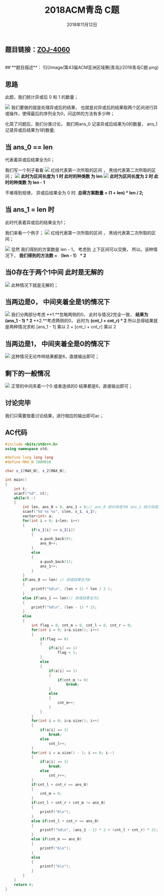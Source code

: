 ﻿---
title:  2018ACM青岛 C题 
date: 2018年11月12日
tags: 
	- 水题
	- 算法
categories: 比赛总结
---
## **题目链接**：[ZOJ-4060][1]
</br>
## **题目描述**：
![](/image/第43届ACM亚洲区域赛[青岛]/2018青岛C题.png)
<escape><!-- more --></escape>

</br>

## **思路**

此题，我们统计异或后 0 和 1 的数量；

![](/image/第43届ACM亚洲区域赛[青岛]/1.png)
我们要做的就是处理异或后的结果， 也就是对异或后的结果取两个区间进行异或操作，使得最后的序列全为0，问这样的方法有多少种；

化简了问题后，我们分类讨论。
我们用ans_0 记录异或后结果为0的数量， ans_1记录异或后结果为1的数量;
## **当 ans_0 == len**
代表着异或后结果全为0；

我们写一个列子看看 
![](/image/第43届ACM亚洲区域赛[青岛]/4.png)
红线代表第一次所取的区间 ， 黑线代表第二次所取的区间；
![](/image/第43届ACM亚洲区域赛[青岛]/2.png)
**此时为区间长度为 1 时  此时的种类数 为 len**
![](/image/第43届ACM亚洲区域赛[青岛]/3.png)
**此时为区间长度为 2 时  此时的种类数 为 len - 1**

不难得到规律， 异或后结果全为 0 时.
**总得方案数量 = (1 + len) * len / 2;**

## **当 ans_1 = len 时**
此时代表着异或后的结果全为1；

我们来看一个例子；
![](/image/第43届ACM亚洲区域赛[青岛]/5.png)
红线代表第一次所取的区间 ， 黑线代表第二次所取的区间；

![](/image/第43届ACM亚洲区域赛[青岛]/6.png)
显然 我们得到的方案数是 len - 1， 考虑到 上下区间可以交换，
所以。该种情况下， **我们得到的方法数 = （len - 1） * 2**

## **当0存在于两个1中间 此时是无解的**

 ![](/image/第43届ACM亚洲区域赛[青岛]/7.png)
 此种情况下就是无解的；
 
 ## **当两边是0， 中间夹着全是1的情况下**
 ![](/image/第43届ACM亚洲区域赛[青岛]/8.png)
 我们分两部分考虑
 **1.**忽略两侧的0， 此时与情况2完全一致， **结果为(ans_1 - 1) * 2**
 **2.**考虑两侧的0， 此时为 **(cnt_l + cnt_r) * 2**
 所以总得结果就是两种情况求和
 [ans_1 - 1] 乘以 2 + [cnt_l + cnt_r] 乘以 2
 
  ## **当两边是1， 中间夹着全是0的情况下**
   ![](/image/第43届ACM亚洲区域赛[青岛]/9.png)
  这种情况无论咋样结果都是6，直接输出即可；
  ## **剩下的一般情况**
   ![](/image/第43届ACM亚洲区域赛[青岛]/10.png)
   正常的中间夹着一个0 或者连续的0 结果都是6，直接输出即可；
   
   ## 讨论完毕
   我们只需要按着讨论结果，进行相应的输出即可ac；
  
##  **AC代码** 
``` c++
#include <bits/stdc++.h>
using namespace std;

#define long long long
#define MAX_N 1000010

char s_1[MAX_N], s_2[MAX_N];

int main()
{
    int t;
    scanf("%d", &t);
    while(t--)
    {
        int len, ans_0 = 0, ans_1 = 0;// ans_0 统计异或为0 ans_1 统计异或为1
        scanf("%d %s %s", &len, s_1, s_2);
        vector<int> a;
        for(int i = 0; i<len; i++)
        {
            if(s_1[i] == s_2[i])
            {
                a.push_back(0);
                ans_0++;
            }
            else
            {
                a.push_back(1);
                ans_1++;
            }
        }
        if(ans_0 == len) // 异或结果全为0
        {
            printf("%d\n", (len + 1) * len / 2 );
        }
        else if(ans_1 == len)// 异或结果全为1
        {
            printf("%d\n", (len - 1) * 2);
        }
        else
        {
            int flag = 0, cnt_m = 0, cnt_l = 0, cnt_r = 0;
            for(int i = 0; i<a.size(); i++)
            {
                if(flag == 0)
                {
                    if(a[i] == 1)
                        flag = 1;
                }
                else
                {
                    if(a[i] == 1)
                    {
                        if(cnt_m != 0)
                            break;
                    }
                    else
                    {
                        cnt_m++;
                    }
                }
            }
            for(int i = 0; i<a.size(); i++)
            {
                if(a[i] == 1)
                    break;
                else
                    cnt_l++;
            }
            for(int i = a.size() - 1; i >= 0; i--)
            {
                if(a[i] == 1)
                    break;
                else
                    cnt_r++;
            }
            if(cnt_l + cnt_r == ans_0)
            {
                cnt_m = 0;
            }
            if(cnt_l + cnt_r + cnt_m != ans_0)
            {
                printf("0\n");
            }
            else if(cnt_l + cnt_r == ans_0)
            {
                printf("%d\n", (ans_1 - 1) * 2 + (cnt_l + cnt_r) * 2);
            }
            else if(cnt_m == ans_0)
            {
                printf("6\n");
            }
            else
            {
                printf("6\n");
            }
        }
    }
    return 0;
}

```


  [1]: http://acm.zju.edu.cn/onlinejudge/showProblem.do?problemCode=4060